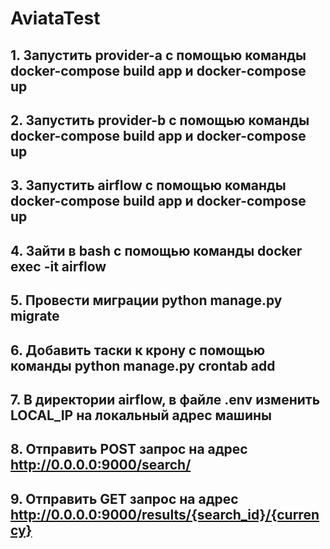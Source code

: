 # AviataTest

## 1. Запустить provider-a с помощью команды docker-compose build app и docker-compose up
## 2. Запустить provider-b с помощью команды docker-compose build app и docker-compose up
## 3. Запустить airflow с помощью команды docker-compose build app и docker-compose up
## 4. Зайти в bash с помощью команды docker exec -it airflow
## 5. Провести миграции python manage.py migrate
## 6. Добавить таски к крону с помощью команды python manage.py crontab add
## 7. В директории airflow, в файле .env изменить LOCAL_IP на локальный адрес машины
## 8. Отправить POST запрос на адрес http://0.0.0.0:9000/search/
## 9. Отправить GET запрос на адрес http://0.0.0.0:9000/results/{search_id}/{currency}
